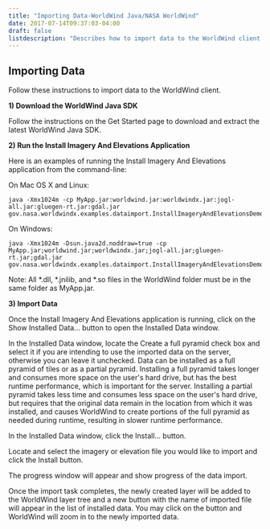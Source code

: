 ```yaml
---
title: "Importing Data-WorldWind Java/NASA WorldWind"
date: 2017-07-14T09:37:03-04:00
draft: false
listdescription: "Describes how to import data to the WorldWind client."
---
```


## Importing Data

Follow these instructions to import data to the WorldWind client.

**1) Download the WorldWind Java SDK**

Follow the instructions on the Get Started page to download and extract the latest WorldWind Java SDK.

**2) Run the Install Imagery And Elevations Application**

Here is an examples of running the Install Imagery And Elevations application from the command-line:

On Mac OS X and Linux:

```
java -Xmx1024m -cp MyApp.jar:worldwind.jar:worldwindx.jar:jogl-all.jar:gluegen-rt.jar:gdal.jar gov.nasa.worldwindx.examples.dataimport.InstallImageryAndElevationsDemo
```

On Windows:

```
java -Xmx1024m -Dsun.java2d.noddraw=true -cp MyApp.jar;worldwind.jar;worldwindx.jar;jogl-all.jar;gluegen-rt.jar;gdal.jar gov.nasa.worldwindx.examples.dataimport.InstallImageryAndElevationsDemo
```

Note: All *.dll, *.jnilib, and *.so files in the WorldWind folder must be in the same folder as MyApp.jar.

**3) Import Data**

Once the Install Imagery And Elevations application is running, click on the Show Installed Data... button to open the Installed Data window.

In the Installed Data window, locate the Create a full pyramid check box and select it if you are intending to use the imported data on the server, otherwise you can leave it unchecked. Data can be installed as a full pyramid of tiles or as a partial pyramid. Installing a full pyramid takes longer and consumes more space on the user's hard drive, but has the best runtime performance, which is important for the server. Installing a partial pyramid takes less time and consumes less space on the user's hard drive, but requires that the original data remain in the location from which it was installed, and causes WorldWind to create portions of the full pyramid as needed during runtime, resulting in slower runtime performance.

In the Installed Data window, click the Install... button.

Locate and select the imagery or elevation file you would like to import and click the Install button.

The progress window will appear and show progress of the data import.

Once the import task completes, the newly created layer will be added to the WorldWind layer tree and a new button with the name of imported file will appear in the list of installed data. You may click on the button and WorldWind will zoom in to the newly imported data.